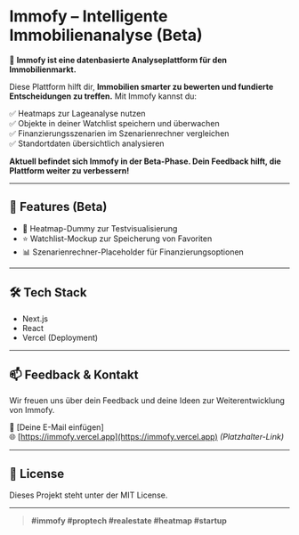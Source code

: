 # Immofy – Intelligente Immobilienanalyse (Beta)

🚀 **Immofy ist eine datenbasierte Analyseplattform für den Immobilienmarkt.**

Diese Plattform hilft dir, **Immobilien smarter zu bewerten und fundierte Entscheidungen zu treffen.** Mit Immofy kannst du:

✅ Heatmaps zur Lageanalyse nutzen  
✅ Objekte in deiner Watchlist speichern und überwachen  
✅ Finanzierungsszenarien im Szenarienrechner vergleichen  
✅ Standortdaten übersichtlich analysieren

**Aktuell befindet sich Immofy in der Beta-Phase. Dein Feedback hilft, die Plattform weiter zu verbessern!**

---

## 🚀 Features (Beta)
- 📍 Heatmap-Dummy zur Testvisualisierung
- ⭐ Watchlist-Mockup zur Speicherung von Favoriten
- 📊 Szenarienrechner-Placeholder für Finanzierungsoptionen

---

## 🛠️ Tech Stack
- Next.js
- React
- Vercel (Deployment)

---

## 📫 Feedback & Kontakt
Wir freuen uns über dein Feedback und deine Ideen zur Weiterentwicklung von Immofy.

📧 [Deine E-Mail einfügen]  
🌐 [https://immofy.vercel.app](https://immofy.vercel.app) *(Platzhalter-Link)*

---

## 📜 License
Dieses Projekt steht unter der MIT License.

---

> **#immofy #proptech #realestate #heatmap #startup**
